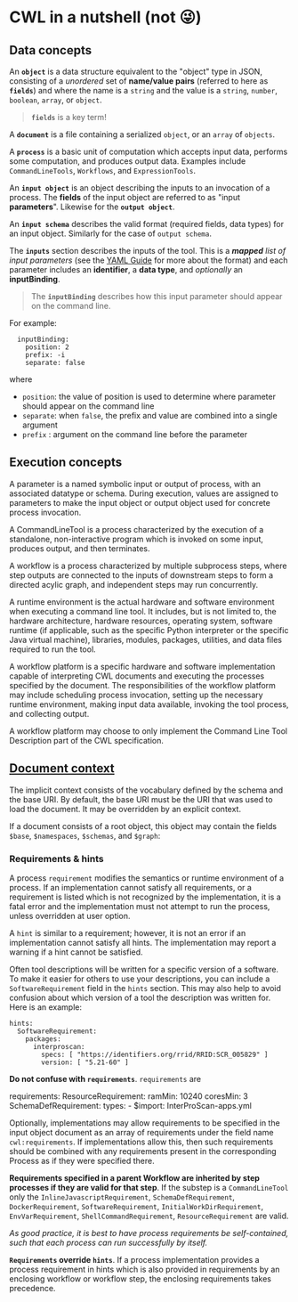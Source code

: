 # CWL in a nutshell (not 😜)


## Data concepts

An **`object`** is a data structure equivalent to the "object" type in JSON, consisting of a *unordered* set of **name/value pairs** (referred to here as **`fields`**) and where the name is a `string` and the value is a `string`, `number`, `boolean`, `array`, or `object`.

> **`fields`** is a key term! 

A **`document`** is a file containing a serialized `object`, or an `array` of `objects`.

A **`process`** is a basic unit of computation which accepts input data, performs some computation, and produces output data. 
Examples include `CommandLineTools`, `Workflows`, and `ExpressionTools`.

An **`input object`** is an object describing the inputs to an invocation of a process. 
The **fields** of the input object are referred to as "input **parameters**". 
Likewise for the **`output object`**.


An **`input schema`** describes the valid format (required fields, data types) for an input object.
Similarly for the case of `output schema`.



The **`inputs`** section describes the inputs of the tool. 
This is a ***mapped** list of input parameters* 
(see the [YAML Guide](https://www.commonwl.org/user_guide/yaml/#maps) for more about the format) and each parameter includes an **identifier**, a **data type**, and *optionally* an **inputBinding**. 
>The **`inputBinding`** describes how this input parameter should appear on the command line. 

For example:

```bash=
  inputBinding:
    position: 2
    prefix: -i
    separate: false
```
where

- `position`: the value of position is used to determine where parameter should appear on the command line
- `separate`: when `false`, the prefix and value are combined into a single argument
- `prefix`  : argument on the command line before the parameter



## Execution concepts

A parameter is a named symbolic input or output of process, with an associated datatype or schema. During execution, values are assigned to parameters to make the input object or output object used for concrete process invocation.

A CommandLineTool is a process characterized by the execution of a standalone, non-interactive program which is invoked on some input, produces output, and then terminates.

A workflow is a process characterized by multiple subprocess steps, where step outputs are connected to the inputs of downstream steps to form a directed acylic graph, and independent steps may run concurrently.

A runtime environment is the actual hardware and software environment when executing a command line tool. It includes, but is not limited to, the hardware architecture, hardware resources, operating system, software runtime (if applicable, such as the specific Python interpreter or the specific Java virtual machine), libraries, modules, packages, utilities, and data files required to run the tool.

A workflow platform is a specific hardware and software implementation capable of interpreting CWL documents and executing the processes specified by the document. The responsibilities of the workflow platform may include scheduling process invocation, setting up the necessary runtime environment, making input data available, invoking the tool process, and collecting output.

A workflow platform may choose to only implement the Command Line Tool Description part of the CWL specification.



## [Document context](https://www.commonwl.org/v1.0/SchemaSalad.html#Document_model)

The implicit context consists of the vocabulary defined by the schema and the base URI. By default, the base URI must be the URI that was used to load the document. It may be overridden by an explicit context.

If a document consists of a root object, this object may contain the fields `$base`, `$namespaces`, `$schemas`, and `$graph`:





### Requirements & hints

A process `requirement` modifies the semantics or runtime environment of a process. 
If an implementation cannot satisfy all requirements, or a requirement is listed which is not recognized by the implementation, it is a fatal error and the implementation must not attempt to run the process, unless overridden at user option.

A `hint` is similar to a requirement; however, it is not an error if an implementation cannot satisfy all hints. 
The implementation may report a warning if a hint cannot be satisfied.


Often tool descriptions will be written for a specific version of a software. 
To make it easier for others to use your descriptions, you can include a `SoftwareRequirement` field in the `hints` section. 
This may also help to avoid confusion about which version of a tool the description was written for.
Here is an example: 

```cwl
hints:
  SoftwareRequirement:
    packages:
      interproscan:
        specs: [ "https://identifiers.org/rrid/RRID:SCR_005829" ]
        version: [ "5.21-60" ]
```


**Do not confuse with `requirements`**.
`requirements` are 

requirements:
  ResourceRequirement:
    ramMin: 10240
    coresMin: 3
  SchemaDefRequirement:
    types:
      - $import: InterProScan-apps.yml


      
Optionally, implementations may allow requirements to be specified in the input object document as an array of requirements under the field name `cwl:requirements`. 
If implementations allow this, then such requirements should be combined with any requirements present in the corresponding Process as if they were specified there.

**Requirements specified in a parent Workflow are inherited by step processes if they are valid for that step**. If the substep is a `CommandLineTool` only the `InlineJavascriptRequirement`, `SchemaDefRequirement`, `DockerRequirement`, `SoftwareRequirement`, `InitialWorkDirRequirement`, `EnvVarRequirement`, `ShellCommandRequirement`, `ResourceRequirement` are valid.

*As good practice, it is best to have process requirements be self-contained, such that each process can run successfully by itself.*

**`Requirements` override `hints`**. If a process implementation provides a process requirement in hints which is also provided in requirements by an enclosing workflow or workflow step, the enclosing requirements takes precedence.